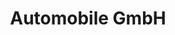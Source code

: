 ---
title: "Automobile GmbH"
url: /anklam/automobile-gmbh-johann-friedrich-boettger-strasse/
shop: Autohaus
---